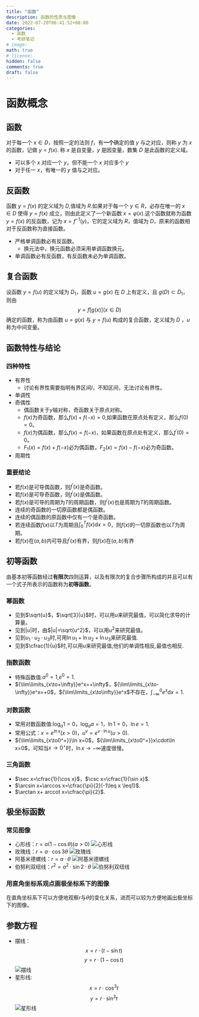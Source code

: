 ```yaml
---
title: "函数"
description: 函数的性质与图像
date: 2022-07-20T06:41:52+08:00
categories:
  - 高数
  - 考研笔记
# image: 
math: true
# license: 
hidden: false
comments: true
draft: false
---
```

# 函数概念

## 函数

对于每一个 $x\in D$，按照一定的法则 $f$，有**一个**确定的值 $y$ 与之对应，则称 $y$ 为 $x$ 的函数，记做 $y=f(x)$. 称 $x$ 是自变量，$y$ 是因变量，数集 $D$ 是此函数的定义域。

- 可以多个 $x$ 对应一个 $y$，但不能一个 $x$ 对应多个 $y$
- 对于任一 $x$，有唯一的 $y$ 值与之对应。

## 反函数

函数 $y=f(x)$ 的定义域为 $D$,值域为 $R$.如果对于每一个 $y\in R$，必存在唯一的 $x \in D$ 使得 $y=f(x)$ 成立，则由此定义了一个新函数 $x=\varphi(x)$.这个函数就称为函数 $y=f(x)$ 的反函数，记为 $x=f^{-1}(y)$，它的定义域为 $R$，值域为 $D$，原来的函数相对于反函数称为直接函数。

- 严格单调函数必有反函数。
  - 换元法中，换元函数必须采用单调函数换元。
- 单调函数必有反函数，有反函数未必为单调函数。

## 复合函数

设函数 $y=f(u)$ 的定义域为 $D_1$，函数 $u=g(x)$ 在 $D$ 上有定义，且 $g(D)\subset D_1$，则由 $$y=f[g(x)](x\in D)$$ 确定的函数，称为由函数 $u=g(x)$ 与 $y=f(u)$ 构成的复合函数，定义域为 $D$ ，$u$ 称为中间变量。

## 函数特性与结论

### 四种特性

- 有界性
  - 讨论有界性需要指明有界区间$I$，不知区间，无法讨论有界性。
- 单调性
- 奇偶性
  - 偶函数关于$y$轴对称，奇函数关于原点对称。
  - $f(x)$为奇函数，那么$f(x)+f(-x)=0$,如果函数在原点处有定义，那么$f(0)=0$。
  - $f(x)$为偶函数，那么$f(x)=f(-x)$，如果函数在原点处有定义，那么$f^{'}(0)=0$。
  - $F_1(x)=f(x)+f(-x)$必为偶函数，$F_2(x)=f(x)-f(-x)$必为奇函数。
- 周期性

### 重要结论

- 若$f(x)$是可导偶函数，则$f^{'}(x)$是奇函数。
- 若$f(x)$是可导奇函数，则$f^{'}(x)$是偶函数。
- 若$f(x)$是可导的周期为$T$的周期函数，则$f^{'}(x)$也是周期为$T$的周期函数。
- 连续的奇函数的一切原函数都是偶函数。
- 连续的偶函数的原函数中仅有一个是奇函数。
- 若连续函数$f(x)$以$T$为周期且$\int_{0}^{T}f(x)\mathrm{d}x=0$，则$f(x)$的一切原函数也以$T$为周期。
- 若$f(x)$在$(a,b)$内可导且$f^{'}(x)$有界，则$f(x)$在$(a,b)$有界

## 初等函数

由基本初等函数经过**有限次**四则运算，以及有限次的复合步骤所构成的并且可以有一个式子所表示的函数称为**初等函数**。

### 幂函数

- 见到$\sqrt{u}$，$\sqrt[3]{u}$时，可以用$u$来研究最值，可以简化求导的计算量。
- 见到$|u|$时，由$|u|=\sqrt{u^2}$，可以用$u^2$来研究最值。
- 见到$u_1\cdotp u_2\cdotp u_3$时,可用$\ln{u_1}+\ln{u_2}+\ln{u_3}$来研究最值.
- 见到$\cfrac{1}{u}$时,可以用$u$来研究最值,他们的单调性相反,最值也相反.

### 指数函数

- 特殊函数值:$a^0=1$,$e^0=1$.
- ${\lim\limits_{x\to+\infty}}e^x=+\infty$，${\lim\limits_{x\to-\infty}}e^x=+0$，${\lim\limits_{x\to\infty}}e^x$不存在，${\int_{-\infty}^0}e^x\mathrm{d}x=1$.

### 对数函数

- 常用对数函数值:$\log_a1=0$，$\log_aa=1$，$\ln1=0$，$\ln e=1$.
- 常用公式：$x=e^{\ln x}(x>0)$，$u^v=e^{v\cdotp\ln u}(u>0)$.
- ${\lim\limits_{x\to0^+}}\ln x=0$，${\lim\limits_{x\to0^+}}x\cdot\ln x=0$，可知当$x\to0^+$时，$\ln x\to-\infty$速度很慢。

### 三角函数

- $\sec x=\cfrac{1}{\cos x}$，$\csc x=\cfrac{1}{\sin x}$.
- $\arcsin x+\arccos x=\cfrac{\pi}{2}(-1\leq x \leq1)$.
- $\arctan x+ arccot x=\cfrac{\pi}{2}$.

## 极坐标函数

### 常见图像

- 心形线：$r=a(1-\cos\theta)(a>0)$
![心形线](image/心形线.png)
- 玫瑰线：$r=a\cdotp\cos3\theta$
![玫瑰线](image/玫瑰线.png)
- 阿基米德螺线：$r=a\cdotp\theta$
![阿基米德螺线](image/阿基米德线.png)
- 伯努利双纽线：$r^2=a^2\cdotp\sin2\cdotp\theta$
![伯努利双纽线](image/伯努利双纽线.png)

### 用直角坐标系观点画极坐标系下的图像

在直角坐标系下可以方便地观察$r$与$\theta$的变化关系，进而可以较为方便地画出极坐标下的图像。

## 参数方程

- 摆线：
$$
x=r\cdotp(t-\sin t)
$$$$
y=r\cdotp(1-\cos t)
$$
![摆线](image/摆线.png)
- 星形线:
$$
x=r\cdotp\cos^3 t
$$$$
y=r\cdotp\sin^3 t
$$
![星形线](image/星形线.png)
